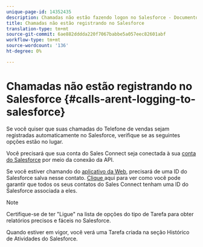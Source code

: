 ```yaml
---
unique-page-id: 14352435
description: Chamadas não estão fazendo logon no Salesforce - Documentos do Marketing - Documentação do produto
title: Chamadas não estão registrando no Salesforce
translation-type: tm+mt
source-git-commit: 6ae882dddda220f7067babbe5a057eec82601abf
workflow-type: tm+mt
source-wordcount: '136'
ht-degree: 0%

---
```



# Chamadas não estão registrando no Salesforce {#calls-arent-logging-to-salesforce}

Se você quiser que suas chamadas do Telefone de vendas sejam registradas automaticamente no Salesforce, verifique se as seguintes opções estão no lugar.

Você precisará que sua conta do Sales Connect seja conectada à sua [conta do Salesforce](/help/marketo/product-docs/marketo-sales-connect/crm/salesforce-integration/connect-your-sales-connect-account-to-salesforce.md) por meio da conexão da API.

Se você estiver chamando do [aplicativo da Web](https://toutapp.com/login), precisará de uma ID do Salesforce salva nesse contato. [Clique ](/help/marketo/product-docs/marketo-sales-connect/crm/salesforce-customization/import-a-salesforce-id-into-sales-connect.md) aqui para ver como você pode garantir que todos os seus contatos do Sales Connect tenham uma ID do Salesforce associada a eles.

>[!NOTE]
>
>Certifique-se de ter &quot;Ligue&quot; na lista de opções do tipo de Tarefa para obter relatórios precisos e fáceis no Salesforce.

Quando estiver em vigor, você verá uma Tarefa criada na seção Histórico de Atividades do Salesforce.

